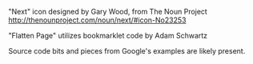 "Next" icon designed by Gary Wood, from The Noun Project 
       http://thenounproject.com/noun/next/#icon-No23253

"Flatten Page" utilizes bookmarklet code by Adam Schwartz

Source code bits and pieces from Google's examples are likely present.